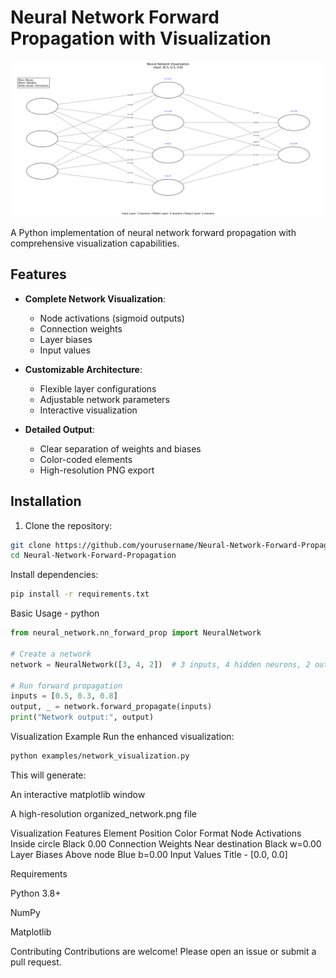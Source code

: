 # Neural Network Forward Propagation with Visualization

![Enhanced Network Visualization](Neural-Network-Forward-Propagation-main/organized_network.png)

A Python implementation of neural network forward propagation with comprehensive visualization capabilities.

## Features

- **Complete Network Visualization**:
  - Node activations (sigmoid outputs)
  - Connection weights
  - Layer biases
  - Input values

- **Customizable Architecture**:
  - Flexible layer configurations
  - Adjustable network parameters
  - Interactive visualization

- **Detailed Output**:
  - Clear separation of weights and biases
  - Color-coded elements
  - High-resolution PNG export

## Installation

1. Clone the repository:
```bash
git clone https://github.com/yourusername/Neural-Network-Forward-Propagation.git
cd Neural-Network-Forward-Propagation
```

Install dependencies:
```bash
pip install -r requirements.txt
```

Basic Usage - python
 
```python
from neural_network.nn_forward_prop import NeuralNetwork

# Create a network
network = NeuralNetwork([3, 4, 2])  # 3 inputs, 4 hidden neurons, 2 outputs

# Run forward propagation
inputs = [0.5, 0.3, 0.8]
output, _ = network.forward_propagate(inputs)
print("Network output:", output)
```

Visualization Example
Run the enhanced visualization:
```bash
python examples/network_visualization.py
```
This will generate:

An interactive matplotlib window

A high-resolution organized_network.png file

Visualization Features
Element	Position	Color	Format
Node Activations	Inside circle	Black	0.00
Connection Weights	Near destination	Black	w=0.00
Layer Biases	Above node	Blue	b=0.00
Input Values	Title	-	[0.0, 0.0]

Requirements

Python 3.8+

NumPy

Matplotlib

Contributing
Contributions are welcome! Please open an issue or submit a pull request.
